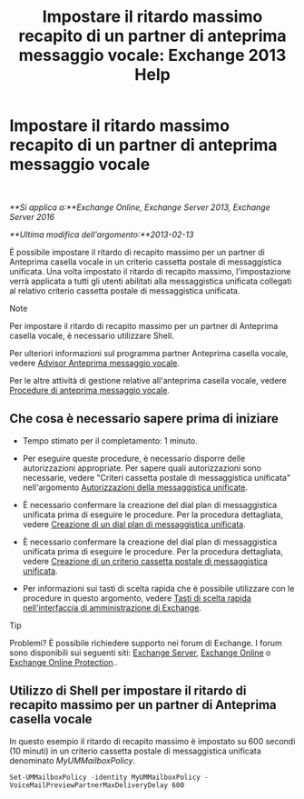 ﻿---
title: 'Impostare il ritardo massimo recapito di un partner di anteprima messaggio vocale: Exchange 2013 Help'
TOCTitle: Impostare il ritardo massimo recapito di un partner di anteprima messaggio vocale
ms:assetid: c9a07f6d-6f7f-4036-9a4a-d668d21e2c76
ms:mtpsurl: https://technet.microsoft.com/it-it/library/Ff630928(v=EXCHG.150)
ms:contentKeyID: 51407412
ms.date: 05/22/2018
mtps_version: v=EXCHG.150
ms.translationtype: MT
---

# Impostare il ritardo massimo recapito di un partner di anteprima messaggio vocale

 

_**Si applica a:**Exchange Online, Exchange Server 2013, Exchange Server 2016_

_**Ultima modifica dell'argomento:**2013-02-13_

È possibile impostare il ritardo di recapito massimo per un partner di Anteprima casella vocale in un criterio cassetta postale di messaggistica unificata. Una volta impostato il ritardo di recapito massimo, l'impostazione verrà applicata a tutti gli utenti abilitati alla messaggistica unificata collegati al relativo criterio cassetta postale di messaggistica unificata.


> [!NOTE]
> Per impostare il ritardo di recapito massimo per un partner di Anteprima casella vocale, è necessario utilizzare Shell.



Per ulteriori informazioni sul programma partner Anteprima casella vocale, vedere [Advisor Anteprima messaggio vocale](voice-mail-preview-advisor-exchange-2013-help.md).

Per le altre attività di gestione relative all'anteprima casella vocale, vedere [Procedure di anteprima messaggio vocale](voice-mail-preview-procedures-exchange-2013-help.md).

## Che cosa è necessario sapere prima di iniziare

  - Tempo stimato per il completamento: 1 minuto.

  - Per eseguire queste procedure, è necessario disporre delle autorizzazioni appropriate. Per sapere quali autorizzazioni sono necessarie, vedere "Criteri cassetta postale di messaggistica unificata" nell'argomento [Autorizzazioni della messaggistica unificate](unified-messaging-permissions-exchange-2013-help.md).

  - È necessario confermare la creazione del dial plan di messaggistica unificata prima di eseguire le procedure. Per la procedura dettagliata, vedere [Creazione di un dial plan di messaggistica unificata](create-a-um-dial-plan-exchange-2013-help.md).

  - È necessario confermare la creazione del dial plan di messaggistica unificata prima di eseguire le procedure. Per la procedura dettagliata, vedere [Creazione di un criterio cassetta postale di messaggistica unificata](create-a-um-mailbox-policy-exchange-2013-help.md).

  - Per informazioni sui tasti di scelta rapida che è possibile utilizzare con le procedure in questo argomento, vedere [Tasti di scelta rapida nell'interfaccia di amministrazione di Exchange](keyboard-shortcuts-in-the-exchange-admin-center-exchange-online-protection-help.md).


> [!TIP]
> Problemi? È possibile richiedere supporto nei forum di Exchange. I forum sono disponibili sui seguenti siti: <A href="https://go.microsoft.com/fwlink/p/?linkid=60612">Exchange Server</A>, <A href="https://go.microsoft.com/fwlink/p/?linkid=267542">Exchange Online</A> o <A href="https://go.microsoft.com/fwlink/p/?linkid=285351">Exchange Online Protection</A>..



## Utilizzo di Shell per impostare il ritardo di recapito massimo per un partner di Anteprima casella vocale

In questo esempio il ritardo di recapito massimo è impostato su 600 secondi (10 minuti) in un criterio cassetta postale di messaggistica unificata denominato *MyUMMailboxPolicy*.

    Set-UMMailboxPolicy -identity MyUMMailboxPolicy - VoiceMailPreviewPartnerMaxDeliveryDelay 600


